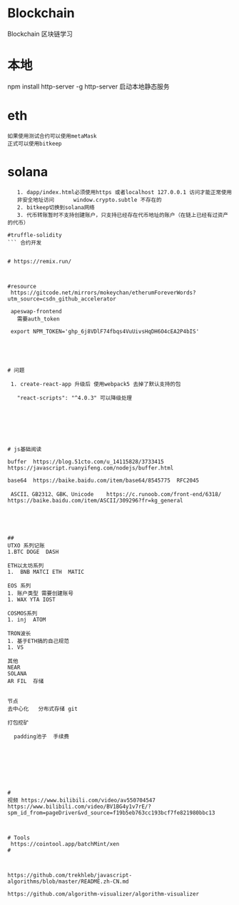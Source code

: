 # Blockchain
Blockchain 区块链学习

# 本地
  npm install http-server -g
  http-server 启动本地静态服务
    

# eth
    如果使用测试合约可以使用metaMask
    正式可以使用bitkeep
# solana
 ```注意事项
    1. dapp/index.html必须使用https 或者localhost 127.0.0.1 访问才能正常使用
    非安全地址访问      window.crypto.subtle 不存在的
    2. bitkeep切换到solana网络 
    3. 代币转账暂时不支持创建账户，只支持已经存在代币地址的账户（在链上已经有过资产的代币）

#truffle-solidity
 ``` 合约开发
  

# https://remix.run/



#resource
  https://gitcode.net/mirrors/mokeychan/etherumForeverWords?utm_source=csdn_github_accelerator

  apeswap-frontend
    需要auth_token

  export NPM_TOKEN='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'

   



# 问题

  1. create-react-app 升级后 使用webpack5 去掉了默认支持的包
    
    "react-scripts": "^4.0.3" 可以降级处理







# js基础阅读
   
 buffer  https://blog.51cto.com/u_14115828/3733415  https://javascript.ruanyifeng.com/nodejs/buffer.html

 base64  https://baike.baidu.com/item/base64/8545775  RFC2045

  ASCII、GB2312、GBK、Unicode    https://c.runoob.com/front-end/6318/  https://baike.baidu.com/item/ASCII/309296?fr=kg_general





## 
 UTXO 系列记账
 1.BTC DOGE  DASH

 ETH以太坊系列 
 1.  BNB MATCI ETH  MATIC

 EOS 系列
 1. 账户类型 需要创建账号 
 1. WAX YTA IOST

 COSMOS系列
 1. inj  ATOM

TRON波长
1. 基于ETH搞的自己规范
1. VS

其他
 NEAR 
 SOLANA 
 AR FIL  存储


 节点
 去中心化   分布式存储 git
 
 打包挖矿
  
   padding池子  手续费
   

 





# 
视频 https://www.bilibili.com/video/av550704547
https://www.bilibili.com/video/BV1BG4y1v7rE/?spm_id_from=pageDriver&vd_source=f19b5eb763cc193bcf7fe821980bbc13



# Tools
  https://cointool.app/batchMint/xen
# 



https://github.com/trekhleb/javascript-algorithms/blob/master/README.zh-CN.md

https://github.com/algorithm-visualizer/algorithm-visualizer